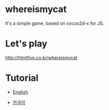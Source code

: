 # whereismycat
It's a simple game, based on cocos2d-x for JS.

# Let's play

http://htmlfive.co.kr/whereismycat

# Tutorial

- [English](docs/en/index.md)

- [한국어](docs/ko/index.md)
